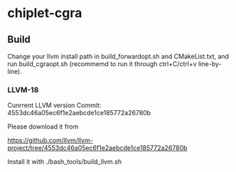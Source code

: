 # chiplet-cgra
## Build
Change your llvm install path in build_forwardopt.sh and CMakeList.txt, and run build_cgraopt.sh (recommemd to run it through ctrl+C/ctrl+v line-by-line).

### LLVM-18
Cunrrent LLVM version Commit: 4553dc46a05ec6f1e2aebcde1ce185772a26780b

Please download it from

https://github.com/llvm/llvm-project/tree/4553dc46a05ec6f1e2aebcde1ce185772a26780b

Install it with ./bash_tools/build_llvm.sh
